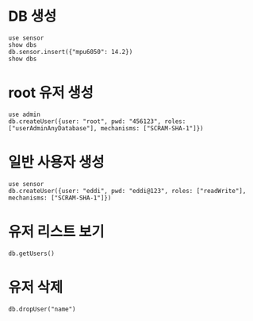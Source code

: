 # DB 생성

```make
use sensor
show dbs
db.sensor.insert({"mpu6050": 14.2})
show dbs
```

# root 유저 생성

```make
use admin
db.createUser({user: "root", pwd: "456123", roles: ["userAdminAnyDatabase"], mechanisms: ["SCRAM-SHA-1"]})
```

# 일반 사용자 생성

```make
use sensor
db.createUser({user: "eddi", pwd: "eddi@123", roles: ["readWrite"], mechanisms: ["SCRAM-SHA-1"]})
```

# 유저 리스트 보기

```make
db.getUsers()
```

# 유저 삭제

```make
db.dropUser("name")
```

